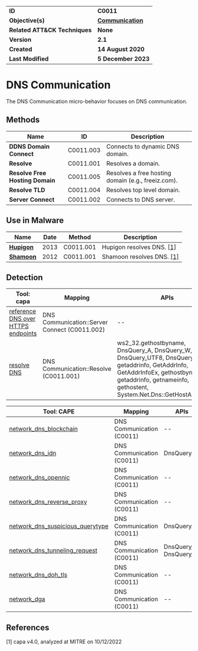 <table>
<tr>
<td><b>ID</b></td>
<td><b>C0011</b></td>
</tr>
<tr>
<td><b>Objective(s)</b></td>
<td><b><a href="../communication">Communication</a></b></td>
</tr>
<tr>
<td><b>Related ATT&CK Techniques</b></td>
<td><b>None</b></td>
</tr>
<tr>
<td><b>Version</b></td>
<td><b>2.1</b></td>
</tr>
<tr>
<td><b>Created</b></td>
<td><b>14 August 2020</b></td>
</tr>
<tr>
<td><b>Last Modified</b></td>
<td><b>5 December 2023</b></td>
</tr>
</table>


# DNS Communication

The DNS Communication micro-behavior focuses on DNS communication. 

## Methods

|Name|ID|Description|
|---|---|---|
|**DDNS Domain Connect**|C0011.003|Connects to dynamic DNS domain.|
|**Resolve**|C0011.001|Resolves a domain.|
|**Resolve Free Hosting Domain**|C0011.005|Resolves a free hosting domain (e.g., freeiz.com).|
|**Resolve TLD**|C0011.004|Resolves top level domain.|
|**Server Connect**|C0011.002|Connects to DNS server.|

## Use in Malware

|Name|Date|Method|Description|
|---|---|---|---|
|[**Hupigon**](../xample-malware/hupigon.md)|2013|C0011.001|Hupigon resolves DNS. [[1]](#1)|
|[**Shamoon**](../xample-malware/shamoon.md)|2012|C0011.001|Shamoon resolves DNS. [[1]](#1)|

## Detection

|Tool: capa|Mapping|APIs|
|---|---|---|
|[reference DNS over HTTPS endpoints](https://github.com/mandiant/capa-rules/blob/master/communication/dns/reference-dns-over-https-endpoints.yml)|DNS Communication::Server Connect (C0011.002)|--|
|[resolve DNS](https://github.com/mandiant/capa-rules/blob/master/communication/dns/resolve-dns.yml)|DNS Communication::Resolve (C0011.001)|ws2_32.gethostbyname, DnsQuery_A, DnsQuery_W, DnsQuery_UTF8, DnsQueryEx, getaddrinfo, GetAddrInfo, GetAddrInfoEx, gethostbyname, getaddrinfo, getnameinfo, gethostent, System.Net.Dns::GetHostAddresses|

|Tool: CAPE|Mapping|APIs|
|---|---|---|
|[network_dns_blockchain](https://github.com/CAPESandbox/community/tree/master/modules/signatures/network_dns_blockchain.py)|DNS Communication (C0011)|--|
|[network_dns_idn](https://github.com/CAPESandbox/community/tree/master/modules/signatures/network_dns_idn.py)|DNS Communication (C0011)|DnsQueryA|
|[network_dns_opennic](https://github.com/CAPESandbox/community/tree/master/modules/signatures/network_dns_opennic.py)|DNS Communication (C0011)|--|
|[network_dns_reverse_proxy](https://github.com/CAPESandbox/community/tree/master/modules/signatures/network_dns_reverse_proxy.py)|DNS Communication (C0011)|--|
|[network_dns_suspicious_querytype](https://github.com/CAPESandbox/community/tree/master/modules/signatures/network_dns_suspicious_querytype.py)|DNS Communication (C0011)|DnsQueryA|
|[network_dns_tunneling_request](https://github.com/CAPESandbox/community/tree/master/modules/signatures/network_dns_tunneling_request.py)|DNS Communication (C0011)|DnsQuery_A, DnsQuery_W|
|[network_dns_doh_tls](https://github.com/CAPESandbox/community/tree/master/modules/signatures/network_dns_doh_tls.py)|DNS Communication (C0011)|--|
|[network_dga](https://github.com/CAPESandbox/community/tree/master/modules/signatures/network_dga.py)|DNS Communication (C0011)|--|

## References

<a name="1">[1]</a> capa v4.0, analyzed at MITRE on 10/12/2022


